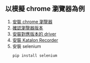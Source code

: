 ## 以模擬 chrome 瀏覽器為例

1. [安裝 chrome 瀏覽器](https://www.google.com/intl/zh-TW/chrome/)
2. [確認瀏覽器版本](chrome://settings/)
3. [安裝對應版本的 driver](https://sites.google.com/a/chromium.org/chromedriver/downloads)
4. [安裝 Katalon Recorder](https://chrome.google.com/webstore/detail/katalon-recorder-selenium/ljdobmomdgdljniojadhoplhkpialdid)
5. 安裝 selenium
   <pre><code>pip install selenium</code></pre>
